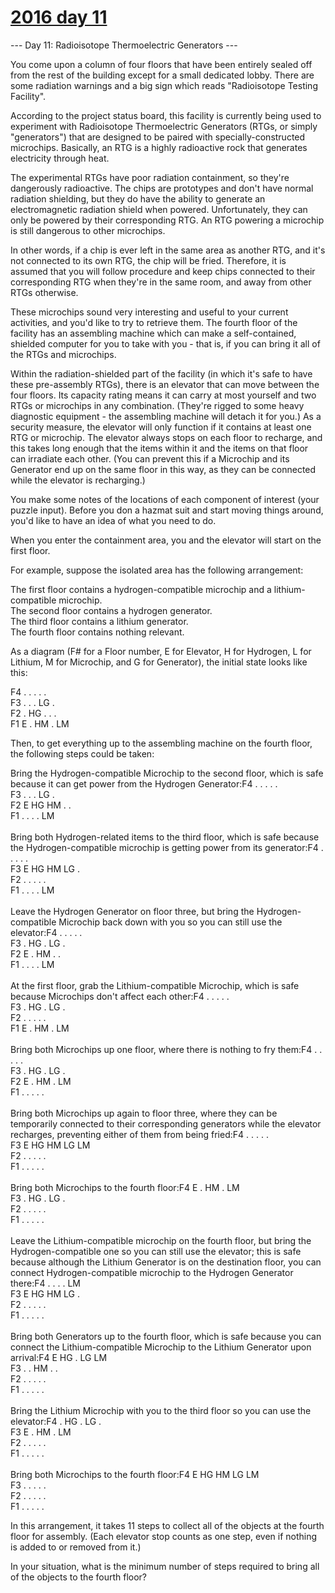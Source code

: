 # [2016 day 11](https://adventofcode.com/2016/day/11)

--- Day 11: Radioisotope Thermoelectric Generators ---

You come upon a column of four floors that have been entirely sealed off from the rest of the building except for a small dedicated lobby.  There are some radiation warnings and a big sign which reads "Radioisotope Testing Facility".



According to the project status board, this facility is currently being used to experiment with Radioisotope Thermoelectric Generators (RTGs, or simply "generators") that are designed to be paired with specially-constructed microchips. Basically, an RTG is a highly radioactive rock that generates electricity through heat.



The experimental RTGs have poor radiation containment, so they're dangerously radioactive. The chips are prototypes and don't have normal radiation shielding, but they do have the ability to generate an electromagnetic radiation shield when powered.  Unfortunately, they can only be powered by their corresponding RTG. An RTG powering a microchip is still dangerous to other microchips.



In other words, if a chip is ever left in the same area as another RTG, and it's not connected to its own RTG, the chip will be fried. Therefore, it is assumed that you will follow procedure and keep chips connected to their corresponding RTG when they're in the same room, and away from other RTGs otherwise.



These microchips sound very interesting and useful to your current activities, and you'd like to try to retrieve them.  The fourth floor of the facility has an assembling machine which can make a self-contained, shielded computer for you to take with you - that is, if you can bring it all of the RTGs and microchips.



Within the radiation-shielded part of the facility (in which it's safe to have these pre-assembly RTGs), there is an elevator that can move between the four floors. Its capacity rating means it can carry at most yourself and two RTGs or microchips in any combination. (They're rigged to some heavy diagnostic equipment - the assembling machine will detach it for you.) As a security measure, the elevator will only function if it contains at least one RTG or microchip. The elevator always stops on each floor to recharge, and this takes long enough that the items within it and the items on that floor can irradiate each other. (You can prevent this if a Microchip and its Generator end up on the same floor in this way, as they can be connected while the elevator is recharging.)



You make some notes of the locations of each component of interest (your puzzle input). Before you don a hazmat suit and start moving things around, you'd like to have an idea of what you need to do.



When you enter the containment area, you and the elevator will start on the first floor.



For example, suppose the isolated area has the following arrangement:



The first floor contains a hydrogen-compatible microchip and a lithium-compatible microchip.\
The second floor contains a hydrogen generator.\
The third floor contains a lithium generator.\
The fourth floor contains nothing relevant.



As a diagram (F# for a Floor number, E for Elevator, H for Hydrogen, L for Lithium, M for Microchip, and G for Generator), the initial state looks like this:



F4 .  .  .  .  .  \
F3 .  .  .  LG .  \
F2 .  HG .  .  .  \
F1 E  .  HM .  LM



Then, to get everything up to the assembling machine on the fourth floor, the following steps could be taken:



Bring the Hydrogen-compatible Microchip to the second floor, which is safe because it can get power from the Hydrogen Generator:F4 .  .  .  .  .  \
F3 .  .  .  LG .  \
F2 E  HG HM .  .  \
F1 .  .  .  .  LM \
\
Bring both Hydrogen-related items to the third floor, which is safe because the Hydrogen-compatible microchip is getting power from its generator:F4 .  .  .  .  .  \
F3 E  HG HM LG .  \
F2 .  .  .  .  .  \
F1 .  .  .  .  LM \
\
Leave the Hydrogen Generator on floor three, but bring the Hydrogen-compatible Microchip back down with you so you can still use the elevator:F4 .  .  .  .  .  \
F3 .  HG .  LG .  \
F2 E  .  HM .  .  \
F1 .  .  .  .  LM \
\
At the first floor, grab the Lithium-compatible Microchip, which is safe because Microchips don't affect each other:F4 .  .  .  .  .  \
F3 .  HG .  LG .  \
F2 .  .  .  .  .  \
F1 E  .  HM .  LM \
\
Bring both Microchips up one floor, where there is nothing to fry them:F4 .  .  .  .  .  \
F3 .  HG .  LG .  \
F2 E  .  HM .  LM \
F1 .  .  .  .  .  \
\
Bring both Microchips up again to floor three, where they can be temporarily connected to their corresponding generators while the elevator recharges, preventing either of them from being fried:F4 .  .  .  .  .  \
F3 E  HG HM LG LM \
F2 .  .  .  .  .  \
F1 .  .  .  .  .  \
\
Bring both Microchips to the fourth floor:F4 E  .  HM .  LM \
F3 .  HG .  LG .  \
F2 .  .  .  .  .  \
F1 .  .  .  .  .  \
\
Leave the Lithium-compatible microchip on the fourth floor, but bring the Hydrogen-compatible one so you can still use the elevator; this is safe because although the Lithium Generator is on the destination floor, you can connect Hydrogen-compatible microchip to the Hydrogen Generator there:F4 .  .  .  .  LM \
F3 E  HG HM LG .  \
F2 .  .  .  .  .  \
F1 .  .  .  .  .  \
\
Bring both Generators up to the fourth floor, which is safe because you can connect the Lithium-compatible Microchip to the Lithium Generator upon arrival:F4 E  HG .  LG LM \
F3 .  .  HM .  .  \
F2 .  .  .  .  .  \
F1 .  .  .  .  .  \
\
Bring the Lithium Microchip with you to the third floor so you can use the elevator:F4 .  HG .  LG .  \
F3 E  .  HM .  LM \
F2 .  .  .  .  .  \
F1 .  .  .  .  .  \
\
Bring both Microchips to the fourth floor:F4 E  HG HM LG LM \
F3 .  .  .  .  .  \
F2 .  .  .  .  .  \
F1 .  .  .  .  .



In this arrangement, it takes 11 steps to collect all of the objects at the fourth floor for assembly. (Each elevator stop counts as one step, even if nothing is added to or removed from it.)



In your situation, what is the minimum number of steps required to bring all of the objects to the fourth floor?



